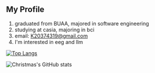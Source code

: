 <!--
**Q9-K/Q9-K** is a ✨ _special_ ✨ repository because its `README.md` (this file) appears on your GitHub profile.

Here are some ideas to get you started:

- 🔭 I’m currently working on ...
- 🌱 I’m currently learning ...
- 👯 I’m looking to collaborate on ...
- 🤔 I’m looking for help with ...
- 💬 Ask me about ...
- 📫 How to reach me: ...
- 😄 Pronouns: ...
- ⚡ Fun fact: ...
-->


## My Profile
1. graduated from BUAA, majored in software engineering
2. studying at casia, majoring in bci
3. email: K20374319@gmail.com
4. I'm interested in eeg and llm

[![Top Langs](https://github-readme-stats.vercel.app/api/top-langs/?username=Q9-K)](https://github.com/Q9-K/github-readme-stats)

![Christmas's GitHub stats](https://github-readme-stats.vercel.app/api?username=Q9-K&show_icons=true&theme=tokyonight)
